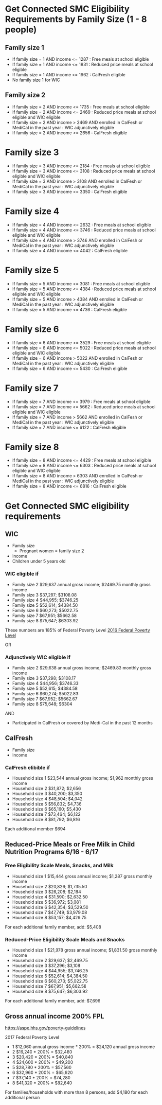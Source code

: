 # Get Connected SMC Eligibility Requirements by Family Size (1 - 8 people)

## Family size 1
- If family size = 1 AND income <= 1287 : Free meals at school eligible
- If family size = 1 AND income <= 1831 : Reduced price meals at school eligible
- If family size = 1 AND income <= 1962 : CalFresh eligible
- No family size 1 for WIC

## Family size 2
- If family size = 2 AND income <= 1735 : Free meals at school eligible
- If family size = 2 AND income <= 2469 : Reduced price meals at school eligible and WIC eligible
- If family size = 2 AND income > 2469 AND enrolled in CalFesh or MediCal in the past year : WIC adjunctively eligible
- If family size = 2 AND income <= 2656 : CalFresh eligible

# Family size 3
- If family size = 3 AND income <= 2184 : Free meals at school eligible
- If family size = 3 AND income <= 3108 : Reduced price meals at school eligible and WIC eligible
- If family size = 3 AND income > 3108 AND enrolled in CalFesh or MediCal in the past year : WIC adjunctively eligible
- If family size = 3 AND income <= 3350 : CalFresh eligible

# Family size 4
- If family size = 4 AND income <= 2632 : Free meals at school eligible
- If family size = 4 AND income <= 3746 : Reduced price meals at school eligible and WIC eligible
- If family size = 4 AND income > 3746 AND enrolled in CalFesh or MediCal in the past year : WIC adjunctively eligible
- If family size = 4 AND income <= 4042 : CalFresh eligible

# Family size 5
- If family size = 5 AND income <= 3081 : Free meals at school eligible
- If family size = 5 AND income <= 4384 : Reduced price meals at school eligible and WIC eligible
- If family size = 5 AND income > 4384 AND enrolled in CalFesh or MediCal in the past year : WIC adjunctively eligible
- If family size = 5 AND income <= 4736 : CalFresh eligible

# Family size 6
- If family size = 6 AND income <= 3529 : Free meals at school eligible
- If family size = 6 AND income <= 5022 : Reduced price meals at school eligible and WIC eligible
- If family size = 6 AND income > 5022 AND enrolled in CalFesh or MediCal in the past year : WIC adjunctively eligible
- If family size = 6 AND income <= 5430 : CalFresh eligible

# Family size 7
- If family size = 7 AND income <= 3979 : Free meals at school eligible
- If family size = 7 AND income <= 5662 : Reduced price meals at school eligible and WIC eligible
- If family size = 7 AND income > 5662 AND enrolled in CalFesh or MediCal in the past year : WIC adjunctively eligible
- If family size = 7 AND income <= 6122 : CalFresh eligible

# Family size 8
- If family size = 8 AND income <= 4429 : Free meals at school eligible
- If family size = 8 AND income <= 6303 : Reduced price meals at school eligible and WIC eligible
- If family size = 8 AND income > 6303 AND enrolled in CalFesh or MediCal in the past year : WIC adjunctively eligible
- If family size = 8 AND income <= 6816 : CalFresh eligible

# Get Connected SMC eligibility requirements

## WIC

- Family size
  - Pregnant women = family size 2
- Income
- Children under 5 years old

### WIC eligible if

- Family size 2 $29,637 annual gross income; $2469.75 monthly gross income
- Family size 3 $37,297; $3108.08
- Family size 4 $44,955; $3746.25
- Family size 5 $52,614; $4384.50
- Family size 6 $60,273; $5022.75
- Family size 7 $67,951; $5662.58
- Family size 8 $75,647; $6303.92

These numbers are 185% of Federal Poverty Level [2016 Federal Poverty Level](https://liheapch.acf.hhs.gov/news/july16/FPG.htm)

OR

### Adjunctively WIC eligible if

- Family size 2 $29,638 annual gross income; $2469.83 monthly gross income
- Family size 3 $37,298; $3108.17
- Family size 4 $44,956; $3746.33
- Family size 5 $52,615; $4384.58
- Family size 6 $60,274; $5022.83
- Family size 7 $67,952; $5662.67
- Family size 8 $75,648; $6304

AND

- Participated in CalFresh or covered by Medi-Cal in the past 12 months

## CalFresh
* Family size
* Income 

### CalFresh elibible if
- Household size 1 $23,544 annual gross income; $1,962 monthly gross income 
- Household size 2 $31,872; $2,656 
- Household size 3 $40,200; $3,350  
- Household size 4 $48,504; $4,042 
- Household size 5 $56,832; $4,736 
- Household size 6 $65,160; $5,430 
- Household size 7 $73,464; $6,122
- Household size 8 $81,792; $6,816 

Each additional member $694

## Reduced-Price Meals or Free Milk in Child Nutrition Programs 6/16 - 6/17

### Free Eligibility Scale Meals, Snacks, and Milk

* Household size 1 $15,444 gross annual income; $1,287 gross monthly income
* Household size 2 $20,826; $1,735.50
* Household size 3 $26,208; $2,184
* Household size 4 $31,590; $2,632.50
* Household size 5 $36,972; $3,081
* Household size 6 $42,354; $3,529.50
* Household size 7 $47,749; $3,979.08
* Household size 8 $53,157; $4,429.75

For each additional family member, add:  $5,408

### Reduced-Price Eligibility Scale Meals and Snacks

* Household size 1 $21,978 gross annual income; $1,831.50 gross monthly income
* Household size 2 $29,637; $2,469.75 
* Household size 3 $37,296; $3,108
* Household size 4 $44,955; $3,746.25
* Household size 5 $52,614; $4,384.50
* Household size 6 $60,273; $5,022.75
* Household size 7 $67,951; $5,662.58
* Household size 8 $75,647; $6,303.92

For each additional family member, add: $7,696

## Gross annual income 200% FPL
https://aspe.hhs.gov/poverty-guidelines

2017 Federal Poverty Level

- 1	$12,060 annual gross income * 200% = $24,120 annual gross income
- 2	$16,240 * 200% = $32,480
- 3	$20,420 * 200% = $40,840
- 4	$24,600 * 200% = $49,200
- 5	$28,780 * 200% = $57,560
- 6	$32,960 * 200% = $65,920
- 7	$37,140 * 200% = $74,280
- 8 $41,320 * 200% = $82,640

For families/households with more than 8 persons, add $4,180 for each additional person

